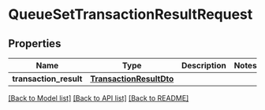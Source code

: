 # QueueSetTransactionResultRequest

## Properties
Name | Type | Description | Notes
------------ | ------------- | ------------- | -------------
**transaction_result** | [**TransactionResultDto**](TransactionResultDto.md) |  | 

[[Back to Model list]](../README.md#documentation-for-models) [[Back to API list]](../README.md#documentation-for-api-endpoints) [[Back to README]](../README.md)


